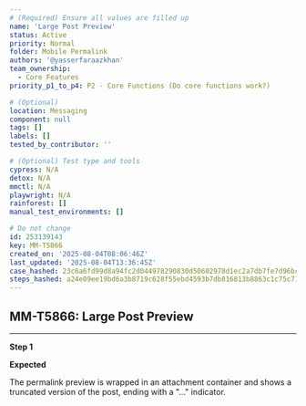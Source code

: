 ```yaml
---
# (Required) Ensure all values are filled up
name: 'Large Post Preview'
status: Active
priority: Normal
folder: Mobile Permalink
authors: '@yasserfaraazkhan'
team_ownership:
  - Core Features
priority_p1_to_p4: P2 - Core Functions (Do core functions work?)

# (Optional)
location: Messaging
component: null
tags: []
labels: []
tested_by_contributor: ''

# (Optional) Test type and tools
cypress: N/A
detox: N/A
mmctl: N/A
playwright: N/A
rainforest: []
manual_test_environments: []

# Do not change
id: 253139143
key: MM-T5866
created_on: '2025-08-04T08:06:46Z'
last_updated: '2025-08-04T13:36:45Z'
case_hashed: 23c6a6fd99d8a94fc2d044978290830d50602978d1ec2a7db7fe7d96bcdef5fe34ef17e68db5f6a69bcc399196fa43ce
steps_hashed: a24e09ee19bd6a3b8719c628f55ebd4593b7db816813b8863c1c75c716880c50216057f63b28eef19e95896af3eda129
---
```


<!-- (Auto-generated) Based on frontmatter's "key" and "name" -->

## MM-T5866: Large Post Preview

---

**Step 1**

**Expected**

The permalink preview is wrapped in an attachment container and shows a truncated version of the post, ending with a "..." indicator.
